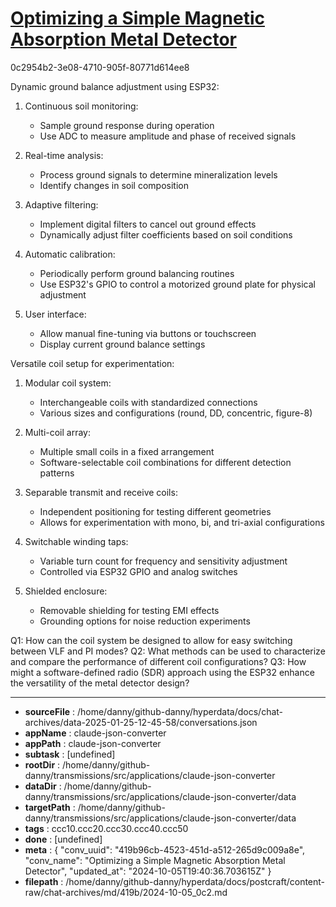 # [Optimizing a Simple Magnetic Absorption Metal Detector](https://claude.ai/chat/419b96cb-4523-451d-a512-265d9c009a8e)

0c2954b2-3e08-4710-905f-80771d614ee8

 Dynamic ground balance adjustment using ESP32:

1. Continuous soil monitoring:
   - Sample ground response during operation
   - Use ADC to measure amplitude and phase of received signals

2. Real-time analysis:
   - Process ground signals to determine mineralization levels
   - Identify changes in soil composition

3. Adaptive filtering:
   - Implement digital filters to cancel out ground effects
   - Dynamically adjust filter coefficients based on soil conditions

4. Automatic calibration:
   - Periodically perform ground balancing routines
   - Use ESP32's GPIO to control a motorized ground plate for physical adjustment

5. User interface:
   - Allow manual fine-tuning via buttons or touchscreen
   - Display current ground balance settings

Versatile coil setup for experimentation:

1. Modular coil system:
   - Interchangeable coils with standardized connections
   - Various sizes and configurations (round, DD, concentric, figure-8)

2. Multi-coil array:
   - Multiple small coils in a fixed arrangement
   - Software-selectable coil combinations for different detection patterns

3. Separable transmit and receive coils:
   - Independent positioning for testing different geometries
   - Allows for experimentation with mono, bi, and tri-axial configurations

4. Switchable winding taps:
   - Variable turn count for frequency and sensitivity adjustment
   - Controlled via ESP32 GPIO and analog switches

5. Shielded enclosure:
   - Removable shielding for testing EMI effects
   - Grounding options for noise reduction experiments

Q1: How can the coil system be designed to allow for easy switching between VLF and PI modes?
Q2: What methods can be used to characterize and compare the performance of different coil configurations?
Q3: How might a software-defined radio (SDR) approach using the ESP32 enhance the versatility of the metal detector design?

---

* **sourceFile** : /home/danny/github-danny/hyperdata/docs/chat-archives/data-2025-01-25-12-45-58/conversations.json
* **appName** : claude-json-converter
* **appPath** : claude-json-converter
* **subtask** : [undefined]
* **rootDir** : /home/danny/github-danny/transmissions/src/applications/claude-json-converter
* **dataDir** : /home/danny/github-danny/transmissions/src/applications/claude-json-converter/data
* **targetPath** : /home/danny/github-danny/transmissions/src/applications/claude-json-converter/data
* **tags** : ccc10.ccc20.ccc30.ccc40.ccc50
* **done** : [undefined]
* **meta** : {
  "conv_uuid": "419b96cb-4523-451d-a512-265d9c009a8e",
  "conv_name": "Optimizing a Simple Magnetic Absorption Metal Detector",
  "updated_at": "2024-10-05T19:40:36.703615Z"
}
* **filepath** : /home/danny/github-danny/hyperdata/docs/postcraft/content-raw/chat-archives/md/419b/2024-10-05_0c2.md